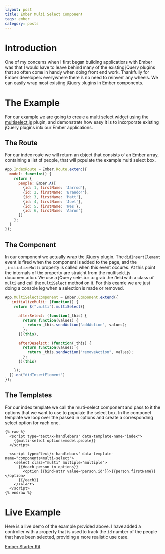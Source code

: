```yaml
---
layout: post
title: Ember Multi Select Component
tags: ember
category: posts
---
```


# Introduction
One of my concerns when I first began building applications with Ember was that
I would have to leave behind many of the existing jQuery plugins that so often
come in handy when doing front end work. Thankfully for Ember developers
everywhere there is no need to reinvent any wheels. We can easily wrap most
existing jQuery plugins in Ember components.

# The Example
For our example we are going to create a multi select widget using the
[multiselect.js](http://loudev.com/) plugin, and demonstrate how easy it is to
incorporate existing jQuery plugins into our Ember applications.

## The Route
For our index route we will return an object that consists of an Ember
array, containing a list of people, that will populate the example multi select
box.

``` javascript
App.IndexRoute = Ember.Route.extend({
  model: function() {
    return {
      people: Ember.A([
        {id: 1, firstName: 'Jarrod'},
        {id: 2, firstName: 'Brandon'},
        {id: 3, firstName: 'Matt'},
        {id: 4, firstName: 'Joel'},
        {id: 5, firstName: 'Wes'},
        {id: 6, firstName: 'Aaron'}
      ])
    };
  }
});
```

## The Component
In our component we actually wrap the jQuery plugin. The `didInsertElement`
event is fired when the component is added to the page, and the `_initializeMulti`
property is called when this event occures. At this point the internals of the
property are straight from the multiselct.js documentation. We use a jQuery
selector to grab the field with a class of `multi` and call the `multiSelect`
method on it.  For this examle we are just doing a console log when a selection
is made or removed.

``` javascript
App.MultiSelectComponent = Ember.Component.extend({
  _initializeMulti: (function() {
    return $(".multi").multiSelect({

      afterSelect: (function(_this) {
        return function(values) {
          return _this.sendAction("addAction", values);
        };
      })(this),

      afterDeselect: (function(_this) {
        return function(values) {
          return _this.sendAction("removeAction", values);
        };
      })(this)

    });
  }).on("didInsertElement")
});
```

## The Templates
For our index template we call the multi-select component and pass to it the
options that we want to use to populate the select box. In the componet
template we loop over the passed in options and create a corresponding select
option for each one.

``` text
{% raw %}
  <script type="text/x-handlebars" data-template-name="index">
    {{multi-select options=model.people}}
  </script>

  <script type="text/x-handlebars" data-template-name="components/multi-select">
    <select class="multi" multiple="multiple">
      {{#each person in options}}
        <option {{bind-attr value="person.id"}}>{{person.firstName}}</option>
      {{/each}}
    </select>
  </script>
{% endraw %}
```

# Live Example
Here is a live demo of the example provided above. I have added a controller
with a property that is used to track the `id` number of the people that have been
selected, providing a more realistic use case.

  <a class="jsbin-embed" href="http://emberjs.jsbin.com/toxaceji/2/embed?output">Ember Starter Kit</a><script src="http://static.jsbin.com/js/embed.js"></script>
